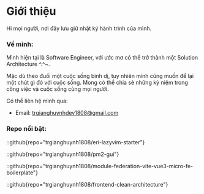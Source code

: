 # Giới thiệu
Hi mọi người, nơi đây lưu giữ nhật ký hành trình của mình.

###  Về mình:
Mình hiện tại là Software Engineer, với ước mơ có thể trở thành một Solution Architecture ^.^~.

Mặc dù theo đuổi một cuộc sống bình dị, tuy nhiên mình cũng muốn để lại một chút gì đó với cuộc sống.  Mong có thể chia sẻ những kỷ niệm trong công việc và cuộc sống cùng mọi người.

Có thể liên hệ mình qua:
* Email: trgianghuynhdev1808@gmail.com

### Repo nổi bật:
::github{repo="trgianghuynh1808/eri-lazyvim-starter"}

::github{repo="trgianghuynh1808/pm2-gui"}

::github{repo="trgianghuynh1808/module-federation-vite-vue3-micro-fe-boilerplate"}


::github{repo="trgianghuynh1808/frontend-clean-architecture"}
